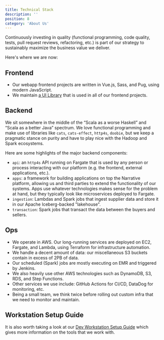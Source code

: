 ```yaml
---
title: Technical Stack
description: ''
position: 8
category: 'About Us'
---
```


Continuously investing in quality (functional programming, code quality, tests, pull request reviews, refactoring, etc.)
is part of our strategy to sustainably maximize the business value we deliver.

Here's where we are now:

## Frontend

- Our webapp frontend projects are written in Vue.js, Sass, and Pug, using modern JavaScript.
- We maintain [a UI Library](https://github.com/narrative-io/tackle-box) that is used in all of our frontend projects.

## Backend

We sit somewhere in the middle of the “Scala as a worse Haskell” and “Scala as a better Java” spectrum. We love
functional programming and make use of libraries like `cats`, `cats-effect`, `http4s`, `doobie`, but we keep a
pragmatic stance on purity and have to play nice with the Hadoop and Spark ecosystems.

Here are some highlights of the major backend components:

- `api`: an `http4s` API running on Fargate that is used by any person or process interacting with our platform (e.g.
  the frontend, external applications, etc.).
- `apps`: a framework for building applications on top the Narrative platform, allowing us and third parties to extend
  the functionality of our systems. Apps use whatever technologies makes sense for the problem at hand, but they
  typically look like microservices deployed to Fargate.
- `ingestion`: Lambdas and Spark jobs that ingest supplier data and store it in our Apache Iceberg-backed "lakehouse".
- `transaction`: Spark jobs that transact the data between the buyers and sellers.

## Ops

- We operate in AWS. Our long-running services are deployed on EC2, Fargate, and Lambda, using Terraform for
  infrastructure automation.
- We handle a decent amount of data: our miscellaneous S3 buckets contain in excess of 2PB of data.
- Our scheduled (Spark) jobs are mostly executing on EMR and triggered by Jenkins.
- We also heavily use other AWS technologies such as DynamoDB, S3, RDS, and Step Functions.
- Other services we use include: GitHub Actions for CI/CD, DataDog for monitoring, etc.
- Being a small team, we think twice before rolling out custom infra that we need to monitor and maintain.

## Workstation Setup Guide

It is also worth taking a look at our [Dev Workstation Setup Guide](/process/dev-workstation-setup) which
gives more information on the tools that we work with.